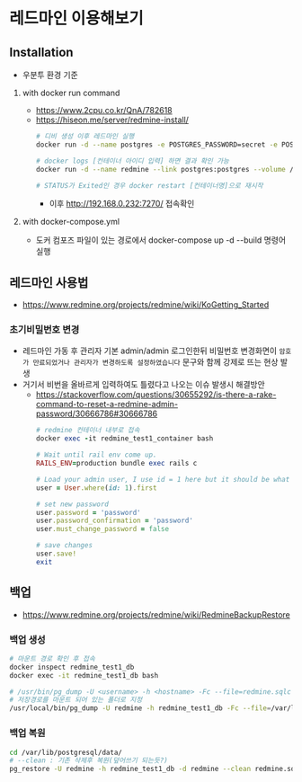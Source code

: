 # 레드마인 이용해보기
## Installation
- 우분투 환경 기준
1. with docker run command
    - https://www.2cpu.co.kr/QnA/782618
    - https://hiseon.me/server/redmine-install/
        ```bash
        # 디비 생성 이후 레드마인 실행
        docker run -d --name postgres -e POSTGRES_PASSWORD=secret -e POSTGRES_USER=redmine postgres

        # docker logs [컨테이너 아이디 입력] 하면 결과 확인 가능
        docker run -d --name redmine --link postgres:postgres --volume /data:/data --publish 7270:3000 redmine
        
        # STATUS가 Exited인 경우 docker restart [컨테이너명]으로 재시작
        ```
        - 이후 http://192.168.0.232:7270/ 접속확인

1. with docker-compose.yml
    - 도커 컴포즈 파일이 있는 경로에서 docker-compose up -d --build 명령어 실행

## 레드마인 사용법
- https://www.redmine.org/projects/redmine/wiki/KoGetting_Started

### 초기비밀번호 변경
- 레드마인 가동 후 관리자 기본 admin/admin 로그인한뒤 비밀번호 변경화면이 `암호가 만료되었거나 관리자가 변경하도록 설정하였습니다` 문구와 함께 강제로 뜨는 현상 발생
- 거기서 비번을 올바르게 입력하여도 틀렸다고 나오는 이슈 발생시 해결방안
    - https://stackoverflow.com/questions/30655292/is-there-a-rake-command-to-reset-a-redmine-admin-password/30666786#30666786
        ```ruby
        # redmine 컨테이너 내부로 접속
        docker exec -it redmine_test1_container bash
        
        # Wait until rail env come up.
        RAILS_ENV=production bundle exec rails c

        # Load your admin user, I use id = 1 here but it should be what you have found in step 1 
        user = User.where(id: 1).first

        # set new password
        user.password = 'password'
        user.password_confirmation = 'password'
        user.must_change_password = false

        # save changes
        user.save!
        exit
        ```

## 백업
- https://www.redmine.org/projects/redmine/wiki/RedmineBackupRestore
### 백업 생성
```sh
# 마운트 경로 확인 후 접속
docker inspect redmine_test1_db
docker exec -it redmine_test1_db bash

# /usr/bin/pg_dump -U <username> -h <hostname> -Fc --file=redmine.sqlc <redmine_database>
# 저장경로를 마운트 되어 있는 폴더로 지정
/usr/local/bin/pg_dump -U redmine -h redmine_test1_db -Fc --file=/var/lib/postgresql/data/redmine.sqlc redmine

```
### 백업 복원
```sh
cd /var/lib/postgresql/data/
# --clean : 기존 삭제후 복원(덮어쓰기 되는듯?)
pg_restore -U redmine -h redmine_test1_db -d redmine --clean redmine.sqlc
```